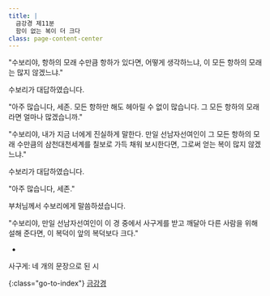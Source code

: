 ```yaml
---
title: |
  금강경 제11분
  함이 없는 복이 더 크다
class: page-content-center
---
```


"수보리야, 항하의 모래 수만큼 항하가 있다면,
어떻게 생각하느냐, 이 모든 항하의 모래는 많지 않겠느냐."

수보리가 대답하였습니다.

"아주 많습니다, 세존.
모든 항하만 해도 헤아릴 수 없이 많습니다.
그 모든 항하의 모래라면 얼마나 많겠습니까."

"수보리야, 내가 지금 너에게 진실하게 말한다.
만일 선남자선여인이 그 모든 항하의 모래 수만큼의 삼천대천세계를 
칠보로 가득 채워 보시한다면, 
그로써 얻는 복이 많지 않겠느냐."

수보리가 대답하였습니다.

"아주 많습니다, 세존."

부처님께서 수보리에게 말씀하셨습니다.

"수보리야, 만일 선남자선여인이
이 경 중에서 사구게를 받고 깨달아 다른 사람을 위해 설해 준다면,
이 복덕이 앞의 복덕보다 크다."

*

사구게: 네 개의 문장으로 된 시

{:class="go-to-index"}
[금강경](index)